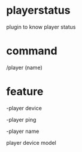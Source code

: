 # playerstatus
plugin to know player status

# command

/player (name)
  
  # feature
  
  -player device
  
  -player ping
  
  -player name
  
  player device model
  
